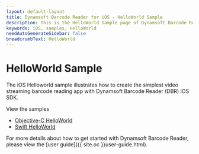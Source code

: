 ```yaml
---
layout: default-layout
title: Dynamsoft Barcode Reader for iOS - HelloWorld Sample
description: This is the HelloWorld Sample page of Dynamsoft Barcode Reader for iOS SDK.
keywords: iOS, samples, HelloWorld
needAutoGenerateSidebar: false
breadcrumbText: HelloWorld
---
```


# HelloWorld Sample

The iOS Helloworld sample illustrates how to create the simplest video streaming barcode reading app with Dynamsoft Barcode Reader (DBR) iOS SDK.

View the samples

- <a href="https://github.com/Dynamsoft/barcode-reader-mobile-samples/tree/main/ios/Objective-C/HelloWorldObjC/" target="_blank">Objective-C HelloWorld</a>
- <a href="https://github.com/Dynamsoft/barcode-reader-mobile-samples/tree/main/ios/Swift/HelloWorldSwift/" target="_blank">Swift HelloWorld</a>

For more details about how to get started with Dynamsoft Barcode Reader, please view the [user guide]({{ site.oc }}user-guide.html).
